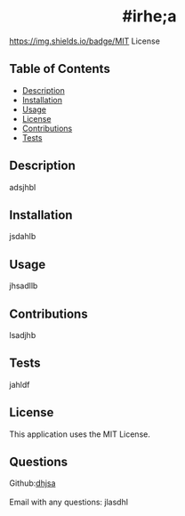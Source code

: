 
  
  <h1 align="center">#irhe;a</h1>

  https://img.shields.io/badge/MIT License<br />

  ## Table of Contents
  - [Description](#description)
  - [Installation](#installation)
  - [Usage](#usage)
  - [License](#license)
  - [Contributions](#contributions)
  - [Tests](#tests)

## Description
  adsjhbl

  ## Installation
  jsdahlb

  ## Usage
  jhsadllb 
  
  ## Contributions
  lsadjhb

  ## Tests
  jahldf
  
  ## License
  This application uses the MIT License.<br />

  ## Questions
  Github:[dhjsa](https://github.com/dhjsa)<br />
  <br />
  Email with any questions: jlasdhl

